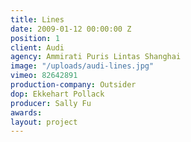 ```yaml
---
title: Lines
date: 2009-01-12 00:00:00 Z
position: 1
client: Audi
agency: Ammirati Puris Lintas Shanghai
image: "/uploads/audi-lines.jpg"
vimeo: 82642891
production-company: Outsider
dop: Ekkehart Pollack
producer: Sally Fu
awards:
layout: project
---
```


